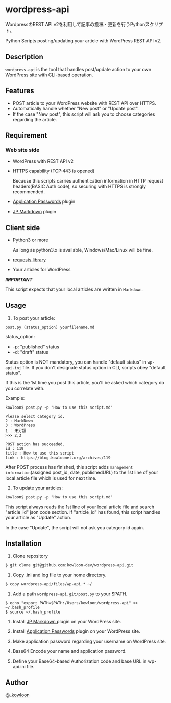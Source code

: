 # wordpress-api
WordpressのREST API v2を利用して記事の投稿・更新を行うPythonスクリプト。

Python Scripts posting/updating your article with WordPress REST API v2.

## Description

`wordpress-api` is the tool that handles post/update action to your own WordPress site with CLI-based operation.

## Features

- POST article to your WordPress website with REST API over HTTPS.
- Automatically handle whether "New post" or "Update post".
- If the case "New post", this script will ask you to choose categories regarding the article.

## Requirement

### Web site side
- WordPress with REST API v2
- HTTPS capability (TCP:443 is opened)

  Because this scripts carries authentication information in HTTP request headers(BASIC Auth code), so securing with HTTPS is strongly recommended.
- [Application Passwords](https://wordpress.org/plugins/application-passwords/) plugin
- [JP Markdown](https://wordpress.org/plugins/jetpack-markdown/) plugin

## Client side

- Python3 or more

  As long as python3.x is available, Windows/Mac/Linux will be fine.
- [requests library](http://docs.python-requests.org/en/master/)

- Your articles for WordPress

***IMPORTANT***

This script expects that your local articles are written in `Markdown`.

## Usage

1. To post your article:

```
post.py (status_option) yourfilename.md
```

status_option:
- -p: "published" status
- -d: "draft" status

Status option is NOT mandatory, you can handle "default status" in `wp-api.ini` file.
If you don't designate status option in CLI, scripts obey "default status".

If this is the 1st time you post this article, you'll be asked which category do you correlate with.

Example:

```
kowloon$ post.py -p "How to use this script.md"

Please select category id.
2 : MarkDown
3 : WordPress
1 : 未分類
>>> 2,3

POST action has succeeded.
id : 119
title : How to use this script
link : https://blog.kowloonet.org/archives/119

```

After POST process has finished, this script adds `management information`(assigned post_id, date, publishedURL) to the 1st line of your local article file which is used for next time.


2. To update your articles:

```
kowloon$ post.py -p "How to use this script.md"
```

This script always reads the 1st line of your local article file and search "article_id" json code section.
If "article_id" has found, this script handles your article as "Update" action.

In the case "Update", the script will not ask you category id again.


## Installation

1. Clone repository

```
$ git clone git@github.com:kowloon-dev/wordpress-api.git
```

1. Copy .ini and log file to your home directory.

```
$ copy wordpress-api/files/wp-api.* ~/
```

1. Add a path `wordpress-api.git/post.py` to your $PATH.

```
$ echo "export PATH=$PATH:/Users/kowloon/wordpress-api" >> ~/.bash_profile
$ source ~/.bash_profile
```

1. Install [JP Markdown ](https://wordpress.org/plugins/jetpack-markdown/) plugin on your WordPress site.

1. Install [Application Passwords](https://wordpress.org/plugins/application-passwords/) plugin on your WordPress site.

1. Make application password regarding your username on WordPress site.

1. Base64 Encode your name and application password.

1. Define your Base64-based Authorization code and base URL in wp-api.ini file.


## Author

[@_kowloon](https://twitter.com/_kowloon)
